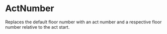 # ActNumber
Replaces the default floor number with an act number and a respective floor number relative to the act start.
